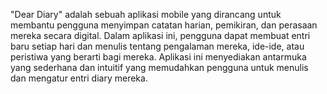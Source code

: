 "Dear Diary" adalah sebuah aplikasi mobile yang dirancang untuk membantu pengguna menyimpan catatan harian, pemikiran, dan perasaan mereka secara digital. Dalam aplikasi ini, pengguna dapat membuat entri baru setiap hari dan menulis tentang pengalaman mereka, ide-ide, atau peristiwa yang berarti bagi mereka. Aplikasi ini menyediakan antarmuka yang sederhana dan intuitif yang memudahkan pengguna untuk menulis dan mengatur entri diary mereka.
